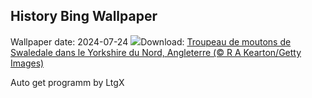 ## History Bing Wallpaper
Wallpaper date: 2024-07-24
![](https://www.bing.com/th?id=OHR.SheepCousins_FR-FR2246016593_UHD.jpg&w=1000)Download: [Troupeau de moutons de Swaledale dans le Yorkshire du Nord, Angleterre (© R A Kearton/Getty Images)](https://www.bing.com/th?id=OHR.SheepCousins_FR-FR2246016593_UHD.jpg)

Auto get programm by LtgX

